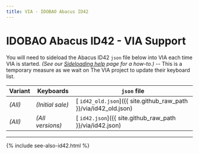 ```yaml
---
title: VIA - IDOBAO Abacus ID42
---
```


# IDOBAO Abacus ID42 - VIA Support

<div class="border shadow shadow-sm border-warning bg-warning bg-opacity-10 rounded-3 p-2 mb-4 text-opacity-75">
  <i class="fas fa-exclamation-circle text-warning"></i>
  You will need to sideload the Abacus ID42 <code>json</code> file below into VIA each time VIA is started.
  <i>(See our <a href="/manuals/via/sideload"><i class="fas fa-book"></i> Sideloading help</a> page for a how-to.)</i>
  -- This is a temporary measure as we wait on The VIA project to update their keyboard list.
</div>

| Variant | Keyboards        | `json` file |
|---------|------------------|-------------|
| *(All)* | *(Initial sale)* | [<i class="fas fa-code"></i> `id42_old.json`]({{ site.github_raw_path }}/via/id42_old.json) |
| *(All)* | *(All versions)* | [<i class="fas fa-code"></i> `id42.json`]({{ site.github_raw_path }}/via/id42.json) |


---

{% include see-also-id42.html %}
